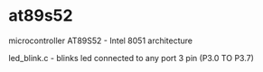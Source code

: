 # at89s52
microcontroller AT89S52 - Intel 8051 architecture


led_blink.c - blinks led connected to any port 3 pin (P3.0 TO P3.7)
